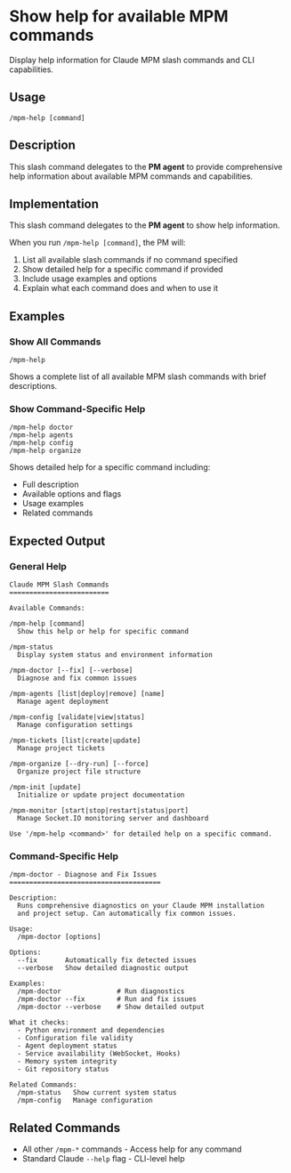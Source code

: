 # Show help for available MPM commands

Display help information for Claude MPM slash commands and CLI capabilities.

## Usage

```
/mpm-help [command]
```

## Description

This slash command delegates to the **PM agent** to provide comprehensive help information about available MPM commands and capabilities.

## Implementation

This slash command delegates to the **PM agent** to show help information.

When you run `/mpm-help [command]`, the PM will:
1. List all available slash commands if no command specified
2. Show detailed help for a specific command if provided
3. Include usage examples and options
4. Explain what each command does and when to use it

## Examples

### Show All Commands
```
/mpm-help
```

Shows a complete list of all available MPM slash commands with brief descriptions.

### Show Command-Specific Help
```
/mpm-help doctor
/mpm-help agents
/mpm-help config
/mpm-help organize
```

Shows detailed help for a specific command including:
- Full description
- Available options and flags
- Usage examples
- Related commands

## Expected Output

### General Help
```
Claude MPM Slash Commands
=========================

Available Commands:

/mpm-help [command]
  Show this help or help for specific command

/mpm-status
  Display system status and environment information

/mpm-doctor [--fix] [--verbose]
  Diagnose and fix common issues

/mpm-agents [list|deploy|remove] [name]
  Manage agent deployment

/mpm-config [validate|view|status]
  Manage configuration settings

/mpm-tickets [list|create|update]
  Manage project tickets

/mpm-organize [--dry-run] [--force]
  Organize project file structure

/mpm-init [update]
  Initialize or update project documentation

/mpm-monitor [start|stop|restart|status|port]
  Manage Socket.IO monitoring server and dashboard

Use '/mpm-help <command>' for detailed help on a specific command.
```

### Command-Specific Help
```
/mpm-doctor - Diagnose and Fix Issues
======================================

Description:
  Runs comprehensive diagnostics on your Claude MPM installation
  and project setup. Can automatically fix common issues.

Usage:
  /mpm-doctor [options]

Options:
  --fix       Automatically fix detected issues
  --verbose   Show detailed diagnostic output

Examples:
  /mpm-doctor              # Run diagnostics
  /mpm-doctor --fix        # Run and fix issues
  /mpm-doctor --verbose    # Show detailed output

What it checks:
  - Python environment and dependencies
  - Configuration file validity
  - Agent deployment status
  - Service availability (WebSocket, Hooks)
  - Memory system integrity
  - Git repository status

Related Commands:
  /mpm-status   Show current system status
  /mpm-config   Manage configuration
```

## Related Commands

- All other `/mpm-*` commands - Access help for any command
- Standard Claude `--help` flag - CLI-level help